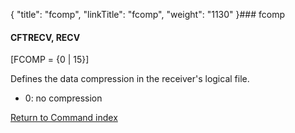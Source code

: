 {
    "title": "fcomp",
    "linkTitle": "fcomp",
    "weight": "1130"
}### <span id="fcomp"></span>fcomp

#### CFTRECV, RECV

\[FCOMP = {0 | 15}\]

Defines the data compression in the receiver's logical file.

-   0: no compression

[Return to Command index](../)
